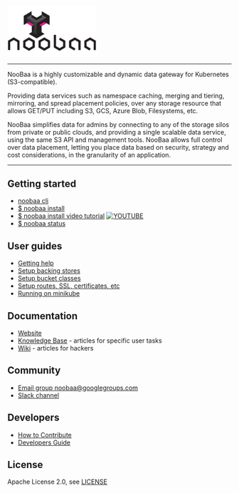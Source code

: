 <div id="top" />
<link rel="shortcut icon" type="image/x-icon" href="noobaa_icon.png">
<img src="noobaa_logo.png" width="200" />

----

NooBaa is a highly customizable and dynamic data gateway for Kubernetes (S3-compatible). 

Providing data services such as namespace caching, merging and  tiering, mirroring, and spread placement policies, over any storage resource that allows GET/PUT including S3, GCS, Azure Blob, Filesystems, etc.

NooBaa simplifies data for admins by connecting to any of the storage silos from private or public clouds, and providing a single scalable data service, using the same S3 API and management tools. NooBaa allows full control over data placement, letting you place data based on security, strategy and cost considerations, in the granularity of an application.

----

## Getting started

- [noobaa cli]() 
- [$ noobaa install]()
- [$ noobaa install video tutorial](https://www.youtube.com/watch?v=QXr2pSL3AVY)
    [![YOUTUBE](https://img.youtube.com/vi/QXr2pSL3AVY/0.jpg)](https://www.youtube.com/watch?v=QXr2pSL3AVY)
- [$ noobaa status]()

## User guides

- [Getting help]()
- [Setup backing stores]()
- [Setup bucket classes]()
- [Setup routes, SSL, certificates, etc]()
- [Running on minikube]()

## Documentation

- [Website](https://www.noobaa.io)
- [Knowledge Base](https://noobaa.desk.com) - articles for specific user tasks
- [Wiki](https://github.com/noobaa/noobaa-core/wiki) - articles for hackers

## Community

- [Email group noobaa@googlegroups.com](https://groups.google.com/g/noobaa)
- [Slack channel](https://www.noobaa.io/community)

## Developers

- [How to Contribute](/CONTRIBUTING.md)  
- [Developers Guide](https://github.com/noobaa/noobaa-core/wiki/Developers-Guide) 

## License

Apache License 2.0, see [LICENSE](/LICENSE)
